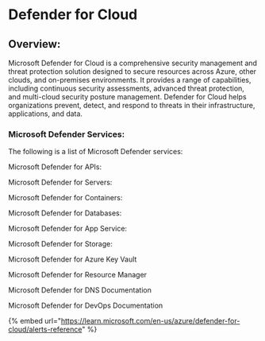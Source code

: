 # Defender for Cloud

## **Overview:**

Microsoft Defender for Cloud is a comprehensive security management and threat protection solution designed to secure resources across Azure, other clouds, and on-premises environments. It provides a range of capabilities, including continuous security assessments, advanced threat protection, and multi-cloud security posture management. Defender for Cloud helps organizations prevent, detect, and respond to threats in their infrastructure, applications, and data.

### Microsoft Defender Services:&#x20;

The following is a list of Microsoft Defender services:

Microsoft Defender for APIs:

Microsoft Defender for Servers:&#x20;

Microsoft Defender for Containers:&#x20;

Microsoft Defender for Databases:

Microsoft Defender for App Service:

Microsoft Defender for Storage:

Microsoft Defender for Azure Key Vault

Microsoft Defender for Resource Manager

Microsoft Defender for DNS Documentation

Microsoft Defender for DevOps Documentation



{% embed url="https://learn.microsoft.com/en-us/azure/defender-for-cloud/alerts-reference" %}

###
